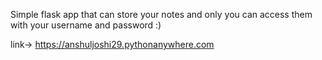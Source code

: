 Simple flask app that can store your notes and only you can access them with your username and password :)


link-> https://anshuljoshi29.pythonanywhere.com
